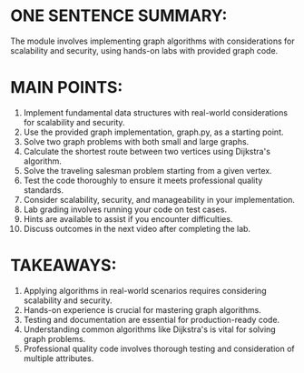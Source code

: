 # ONE SENTENCE SUMMARY:

The module involves implementing graph algorithms with considerations for scalability and security, using hands-on labs with provided graph code.

# MAIN POINTS:

1. Implement fundamental data structures with real-world considerations for scalability and security.
2. Use the provided graph implementation, graph.py, as a starting point.
3. Solve two graph problems with both small and large graphs.
4. Calculate the shortest route between two vertices using Dijkstra's algorithm.
5. Solve the traveling salesman problem starting from a given vertex.
6. Test the code thoroughly to ensure it meets professional quality standards.
7. Consider scalability, security, and manageability in your implementation.
8. Lab grading involves running your code on test cases.
9. Hints are available to assist if you encounter difficulties.
10. Discuss outcomes in the next video after completing the lab.

# TAKEAWAYS:

1. Applying algorithms in real-world scenarios requires considering scalability and security.
2. Hands-on experience is crucial for mastering graph algorithms.
3. Testing and documentation are essential for production-ready code.
4. Understanding common algorithms like Dijkstra's is vital for solving graph problems.
5. Professional quality code involves thorough testing and consideration of multiple attributes.
